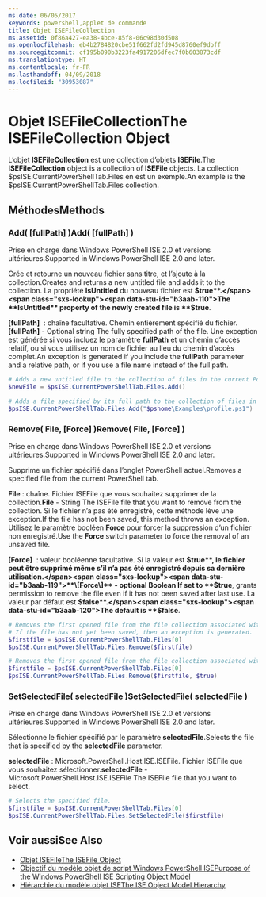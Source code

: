 ```yaml
---
ms.date: 06/05/2017
keywords: powershell,applet de commande
title: Objet ISEFileCollection
ms.assetid: 0f86a427-ea38-4bce-85f8-06c98d30d508
ms.openlocfilehash: eb4b2784820cbe51f662fd2fd945d8760ef9dbff
ms.sourcegitcommit: cf195b090b3223fa4917206dfec7f0b603873cdf
ms.translationtype: HT
ms.contentlocale: fr-FR
ms.lasthandoff: 04/09/2018
ms.locfileid: "30953087"
---
```

# <a name="the-isefilecollection-object"></a><span data-ttu-id="b3aab-103">Objet ISEFileCollection</span><span class="sxs-lookup"><span data-stu-id="b3aab-103">The ISEFileCollection Object</span></span>

<span data-ttu-id="b3aab-104">L’objet **ISEFileCollection** est une collection d’objets **ISEFile**.</span><span class="sxs-lookup"><span data-stu-id="b3aab-104">The **ISEFileCollection** object is a collection of **ISEFile** objects.</span></span> <span data-ttu-id="b3aab-105">La collection $psISE.CurrentPowerShellTab.Files en est un exemple.</span><span class="sxs-lookup"><span data-stu-id="b3aab-105">An example is the $psISE.CurrentPowerShellTab.Files collection.</span></span>

## <a name="methods"></a><span data-ttu-id="b3aab-106">Méthodes</span><span class="sxs-lookup"><span data-stu-id="b3aab-106">Methods</span></span>

### <a name="add-fullpath-"></a><span data-ttu-id="b3aab-107">Add\( \[fullPath\] \)</span><span class="sxs-lookup"><span data-stu-id="b3aab-107">Add\( \[fullPath\] \)</span></span>

<span data-ttu-id="b3aab-108">Prise en charge dans Windows PowerShell ISE 2.0 et versions ultérieures.</span><span class="sxs-lookup"><span data-stu-id="b3aab-108">Supported in Windows PowerShell ISE 2.0 and later.</span></span>

<span data-ttu-id="b3aab-109">Crée et retourne un nouveau fichier sans titre, et l’ajoute à la collection.</span><span class="sxs-lookup"><span data-stu-id="b3aab-109">Creates and returns a new untitled file and adds it to the collection.</span></span> <span data-ttu-id="b3aab-110">La propriété **IsUntitled** du nouveau fichier est **$true**.</span><span class="sxs-lookup"><span data-stu-id="b3aab-110">The **IsUntitled** property of the newly created file is **$true**.</span></span>

<span data-ttu-id="b3aab-111">**\[fullPath\]**  : chaîne facultative. Chemin entièrement spécifié du fichier.</span><span class="sxs-lookup"><span data-stu-id="b3aab-111">**\[fullPath\]** - Optional string The fully specified path of the file.</span></span> <span data-ttu-id="b3aab-112">Une exception est générée si vous incluez le paramètre **fullPath** et un chemin d’accès relatif, ou si vous utilisez un nom de fichier au lieu du chemin d’accès complet.</span><span class="sxs-lookup"><span data-stu-id="b3aab-112">An exception is generated if you include the **fullPath** parameter and a relative path, or if you use a file name instead of the full path.</span></span>

```powershell
# Adds a new untitled file to the collection of files in the current PowerShell tab.
$newFile = $psISE.CurrentPowerShellTab.Files.Add()

# Adds a file specified by its full path to the collection of files in the current PowerShell tab.
$psISE.CurrentPowerShellTab.Files.Add("$pshome\Examples\profile.ps1")
```

### <a name="remove-file-force-"></a><span data-ttu-id="b3aab-113">Remove\( File, \[Force\] \)</span><span class="sxs-lookup"><span data-stu-id="b3aab-113">Remove\( File, \[Force\] \)</span></span>

<span data-ttu-id="b3aab-114">Prise en charge dans Windows PowerShell ISE 2.0 et versions ultérieures.</span><span class="sxs-lookup"><span data-stu-id="b3aab-114">Supported in Windows PowerShell ISE 2.0 and later.</span></span>

<span data-ttu-id="b3aab-115">Supprime un fichier spécifié dans l’onglet PowerShell actuel.</span><span class="sxs-lookup"><span data-stu-id="b3aab-115">Removes a specified file from the current PowerShell tab.</span></span>

<span data-ttu-id="b3aab-116">**File** : chaîne. Fichier ISEFile que vous souhaitez supprimer de la collection.</span><span class="sxs-lookup"><span data-stu-id="b3aab-116">**File** - String The ISEFile file that you want to remove from the collection.</span></span> <span data-ttu-id="b3aab-117">Si le fichier n’a pas été enregistré, cette méthode lève une exception.</span><span class="sxs-lookup"><span data-stu-id="b3aab-117">If the file has not been saved, this method throws an exception.</span></span> <span data-ttu-id="b3aab-118">Utilisez le paramètre booléen **Force** pour forcer la suppression d’un fichier non enregistré.</span><span class="sxs-lookup"><span data-stu-id="b3aab-118">Use the **Force** switch parameter to force the removal of an unsaved file.</span></span>

<span data-ttu-id="b3aab-119">**\[Force\]**  : valeur booléenne facultative. Si la valeur est **$true**, le fichier peut être supprimé même s’il n’a pas été enregistré depuis sa dernière utilisation.</span><span class="sxs-lookup"><span data-stu-id="b3aab-119">**\[Force\]** - optional Boolean If set to **$true**, grants permission to remove the file even if it has not been saved after last use.</span></span> <span data-ttu-id="b3aab-120">La valeur par défaut est **$false**.</span><span class="sxs-lookup"><span data-stu-id="b3aab-120">The default is **$false**.</span></span>

```powershell
# Removes the first opened file from the file collection associated with the current PowerShell tab.
# If the file has not yet been saved, then an exception is generated.
$firstfile = $psISE.CurrentPowerShellTab.Files[0]
$psISE.CurrentPowerShellTab.Files.Remove($firstfile)

# Removes the first opened file from the file collection associated with the current PowerShell tab, even if it has not been saved.
$firstfile = $psISE.CurrentPowerShellTab.Files[0]
$psISE.CurrentPowerShellTab.Files.Remove($firstfile, $true)
```

### <a name="setselectedfile-selectedfile-"></a><span data-ttu-id="b3aab-121">SetSelectedFile\( selectedFile \)</span><span class="sxs-lookup"><span data-stu-id="b3aab-121">SetSelectedFile\( selectedFile \)</span></span>

<span data-ttu-id="b3aab-122">Prise en charge dans Windows PowerShell ISE 2.0 et versions ultérieures.</span><span class="sxs-lookup"><span data-stu-id="b3aab-122">Supported in Windows PowerShell ISE 2.0 and later.</span></span>

<span data-ttu-id="b3aab-123">Sélectionne le fichier spécifié par le paramètre **selectedFile**.</span><span class="sxs-lookup"><span data-stu-id="b3aab-123">Selects the file that is specified by the **selectedFile** parameter.</span></span>

<span data-ttu-id="b3aab-124">**selectedFile** : Microsoft.PowerShell.Host.ISE.ISEFile. Fichier ISEFile que vous souhaitez sélectionner.</span><span class="sxs-lookup"><span data-stu-id="b3aab-124">**selectedFile** - Microsoft.PowerShell.Host.ISE.ISEFile The ISEFile file that you want to select.</span></span>

```powershell
# Selects the specified file.
$firstfile = $psISE.CurrentPowerShellTab.Files[0]
$psISE.CurrentPowerShellTab.Files.SetSelectedFile($firstfile)
```

## <a name="see-also"></a><span data-ttu-id="b3aab-125">Voir aussi</span><span class="sxs-lookup"><span data-stu-id="b3aab-125">See Also</span></span>

- [<span data-ttu-id="b3aab-126">Objet ISEFile</span><span class="sxs-lookup"><span data-stu-id="b3aab-126">The ISEFile Object</span></span>](The-ISEFile-Object.md)
- [<span data-ttu-id="b3aab-127">Objectif du modèle objet de script Windows PowerShell ISE</span><span class="sxs-lookup"><span data-stu-id="b3aab-127">Purpose of the Windows PowerShell ISE Scripting Object Model</span></span>](Purpose-of-the-Windows-PowerShell-ISE-Scripting-Object-Model.md)
- [<span data-ttu-id="b3aab-128">Hiérarchie du modèle objet ISE</span><span class="sxs-lookup"><span data-stu-id="b3aab-128">The ISE Object Model Hierarchy</span></span>](The-ISE-Object-Model-Hierarchy.md)